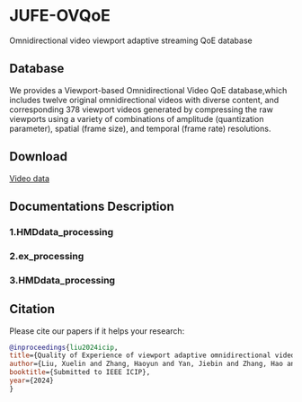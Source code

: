 # JUFE-OVQoE
Omnidirectional video viewport adaptive streaming QoE database

## Database
We provides a Viewport-based Omnidirectional Video QoE database,which includes twelve original omnidirectional videos with diverse content, and corresponding 378 viewport videos generated by compressing the raw viewports using a variety of combinations of amplitude (quantization parameter), spatial (frame size), and temporal (frame rate) resolutions.
## Download
[Video data](https://pan.baidu.com/s/1n6S8dnj8M7vhj-ozxmDqVg?pwd=1234)
## Documentations Description
### 1.HMDdata_processing
### 2.ex_processing
### 3.HMDdata_processing
## Citation
Please cite our papers if it helps your research:
```bibtex
@inproceedings{liu2024icip,
title={Quality of Experience of viewport adaptive omnidirectional video streaming},
author={Liu, Xuelin and Zhang, Haoyun and Yan, Jiebin and Zhang, Hao and Fang, Yuming and Wang, Shiqi},
booktitle={Submitted to IEEE ICIP},
year={2024}
}
